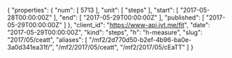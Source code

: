 {
  "properties": {
    "num": [
      5713
    ],
    "unit": [
      "steps"
    ],
    "start": [
      "2017-05-28T00:00:00Z"
    ],
    "end": [
      "2017-05-29T00:00:00Z"
    ],
    "published": [
      "2017-05-29T00:00:00Z"
    ]
  },
  "client_id": "https://www-api.jvt.me/fit",
  "date": "2017-05-29T00:00:00Z",
  "kind": "steps",
  "h": "h-measure",
  "slug": "2017/05/ceatt",
  "aliases": [
    "/mf2/2d770d50-b2ef-4b96-ba0e-3a0d341ea31f/",
    "/mf2/2017/05/ceatt",
    "/mf2/2017/05/cEaTT"
  ]
}

